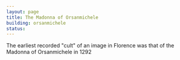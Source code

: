 ```yaml
---
layout: page
title: The Madonna of Orsanmichele
building: orsanmichele
status:
---
```


The earliest recorded "cult" of an image in Florence was that of the Madonna of Orsanmichele in 1292
